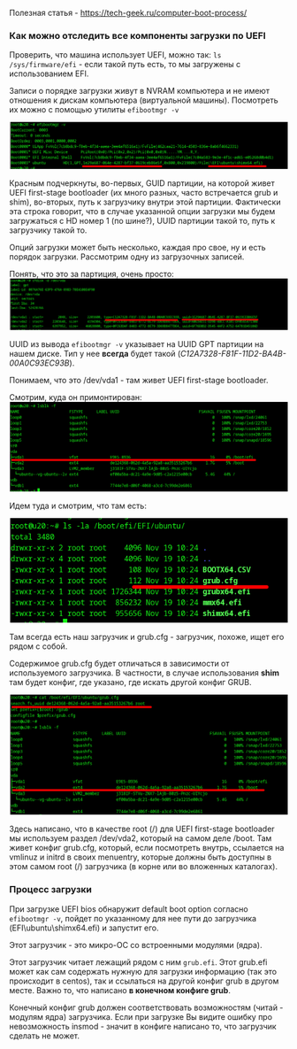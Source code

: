 Полезная статья - https://tech-geek.ru/computer-boot-process/

### Как можно отследить все компоненты загрузки по UEFI

Проверить, что машина использует UEFI, можно так: `ls /sys/firmware/efi` - если такой путь есть, то мы загружены с использованием EFI.

Записи о порядке загрузки живут в NVRAM компьютера и не имеют отношения к дискам компьютера (виртуальной машины).
Посмотреть их можно с помощью утилиты `efibootmgr -v`

![Выделение](./vydelenie337.png)

Красным подчеркнуты, во-первых, GUID партиции, на которой живет UEFI first-stage bootloader (их много разных, часто встречается grub и shim), во-вторых, путь к загрузчику внутри этой партиции. Фактически эта строка говорит, что в случае указанной опции загрузки мы будем загружаться с HD номер 1 (по шине?), UUID партиции такой то, путь к загрузчику такой то.

Опций загрузки может быть несколько, каждая про свое, ну и есть порядок загрузки. Рассмотрим одну из загрузочных записей.

Понять, что это за партиция, очень просто:
![Выделение](./vydelenie338.png)

UUID из вывода `efibootmgr -v` указывает на UUID GPT партиции на нашем диске. Тип у нее **всегда** будет такой (*C12A7328-F81F-11D2-BA4B-00A0C93EC93B*).

Понимаем, что это /dev/vda1 - там живет UEFI first-stage bootloader.

Смотрим, куда он примонтирован:
![Выделение](./vydelenie339.png)

Идем туда и смотрим, что там есть:

![Выделение](./vydelenie340.png)

Там всегда есть наш загрузчик и grub.cfg - загрузчик, похоже, ищет его рядом с собой.

Содержимое grub.cfg будет отличаться в зависимости от используемого загрузчика. В частности, в случае использования **shim** там будет конфиг, где указано, где искать другой конфиг GRUB.

![Выделение](./vydelenie341.png)

Здесь написано, что в качестве root (/) для UEFI first-stage bootloader мы используем раздел /dev/vda2, который на самом деле /boot. Там живет конфиг grub.cfg, который, если посмотреть внутрь, ссылается на vmlinuz и initrd в своих menuentry, которые должны быть доступны в этом самом root (/) загрузчика (в корне или во вложенных каталогах).

### Процесс загрузки

При загрузке UEFI bios обнаружит default boot option согласно `efibootmgr -v`, пойдет по указанному для нее пути до загрузчика (EFI\\ubuntu\\shimx64.efi) и запустит его. 

Этот загрузчик - это микро-ОС со встроенными модулями (ядра). 

Этот загрузчик читает лежащий рядом с ним `grub.efi`. Этот grub.efi может как сам содержать нужную для загрузки информацию (так это происходит в centos), так и ссылаться на другой конфиг grub в другом месте. Важно то, что написано **в конечном конфиге grub**.

Конечный конфиг grub должен соответствовать возможностям (читай - модулям ядра) загрузчика. Если при загрузке Вы видите ошибку про невозможность insmod - значит в конфиге написано то, что загрузчик сделать не может.
